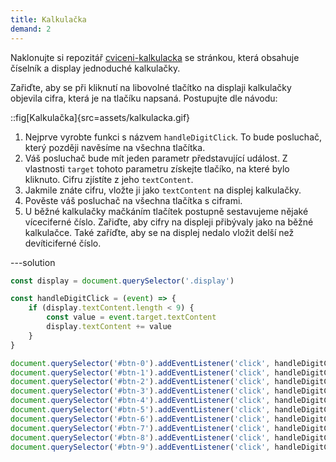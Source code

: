```yaml
---
title: Kalkulačka
demand: 2
---
```


Naklonujte si repozitář [cviceni-kalkulacka](https://github.com/Czechitas-podklady-WEB/cviceni-kalkulacka) se stránkou, která obsahuje číselník a display jednoduché kalkulačky.

Zařiďte, aby se při kliknutí na libovolné tlačítko na displaji kalkulačky objevila cifra, která je na tlačíku napsaná. Postupujte dle návodu:

::fig[Kalkulačka]{src=assets/kalkulacka.gif}

1. Nejprve vyrobte funkci s názvem `handleDigitClick`. To bude posluchač, který později navěsíme na všechna tlačítka.
1. Váš posluchač bude mít jeden parametr představující událost. Z vlastnosti `target` tohoto parametru získejte tlačíko, na které bylo kliknuto. Cifru zjístíte z jeho `textContent`.
1. Jakmile znáte cifru, vložte ji jako `textContent` na displej kalkulačky.
1. Pověste váš posluchač na všechna tlačítka s ciframi.
1. U běžné kalkulačky mačkáním tlačítek postupně sestavujeme nějaké víceciferné číslo. Zařiďte, aby cifry na displeji přibývaly jako na běžné kalkulačce. Také zaříďte, aby se na displej nedalo vložit delší než devíticiferné číslo.

---solution

```js
const display = document.querySelector('.display')

const handleDigitClick = (event) => {
	if (display.textContent.length < 9) {
		const value = event.target.textContent
		display.textContent += value
	}
}

document.querySelector('#btn-0').addEventListener('click', handleDigitClick)
document.querySelector('#btn-1').addEventListener('click', handleDigitClick)
document.querySelector('#btn-2').addEventListener('click', handleDigitClick)
document.querySelector('#btn-3').addEventListener('click', handleDigitClick)
document.querySelector('#btn-4').addEventListener('click', handleDigitClick)
document.querySelector('#btn-5').addEventListener('click', handleDigitClick)
document.querySelector('#btn-6').addEventListener('click', handleDigitClick)
document.querySelector('#btn-7').addEventListener('click', handleDigitClick)
document.querySelector('#btn-8').addEventListener('click', handleDigitClick)
document.querySelector('#btn-9').addEventListener('click', handleDigitClick)
```
